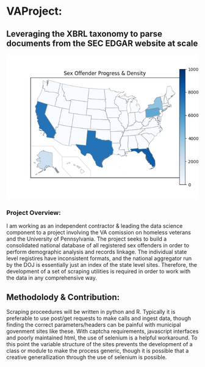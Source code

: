 # VAProject: 
## Leveraging the XBRL taxonomy to parse documents from the SEC EDGAR website at scale

![alt text](https://github.com/emmettFC/selected-projects/blob/master/VAProject/admin/states-progress-map.png)

### Project Overview: 
I am working as an independent contractor & leading the data science component to a project involving the VA comission on homeless veterans and the University of Pennsylvania. The project seeks to build a consolidated national database of all registered sex offenders in order to perform demographic analysis and records linkage. The individual state level registires have inconsistent formats, and the national aggregator run by the DOJ is essentially just an index of the state level sites. Therefore, the development of a set of scraping utilities is required in order to work with the data in any comprehensive way. 

## Methodolody & Contribution: 
Scraping proceedures will be written in python and R. Typically it is preferable to use post/get requests to make calls and ingest data, though finding the correct parameters/headers can be painful with municipal govenment sites like these. With captcha requirements, javascript interfaces and poorly maintained html, the use of selenium is a helpful workaround. To this point the variable structure of the sites prevents the development of a class or module to make the process generic, though it is possible that a creative generallization through the use of selenium is possible. 



